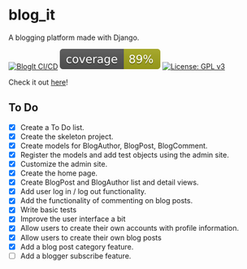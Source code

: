 # blog_it
A blogging platform made with Django.

[![BlogIt CI/CD](https://github.com/genericSpecimen/blog_it/actions/workflows/blogit-CI-CD.yml/badge.svg)](https://github.com/genericSpecimen/blog_it/actions/workflows/blogit-CI-CD.yml)
![Coverage](https://raw.githubusercontent.com/genericSpecimen/blog_it/main/coverage.svg)
[![License: GPL v3](https://img.shields.io/badge/License-GPLv3-blue.svg)](https://www.gnu.org/licenses/gpl-3.0)

Check it out [here](https://blogit-now.herokuapp.com/blog/)!

## To Do
- [x] Create a To Do list.
- [x] Create the skeleton project.
- [x] Create models for BlogAuthor, BlogPost, BlogComment.
- [x] Register the models and add test objects using the admin site.
- [x] Customize the admin site.
- [x] Create the home page.
- [x] Create BlogPost and BlogAuthor list and detail views.
- [x] Add user log in / log out functionality.
- [x] Add the functionality of commenting on blog posts.
- [x] Write basic tests
- [x] Improve the user interface a bit
- [x] Allow users to create their own accounts with profile information.
- [x] Allow users to create their own blog posts
- [x] Add a blog post category feature.
- [ ] Add a blogger subscribe feature.
